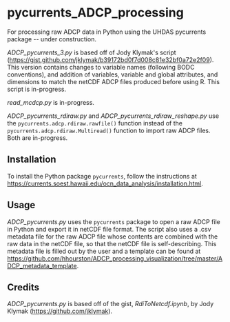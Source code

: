 # pycurrents_ADCP_processing

For processing raw ADCP data in Python using the UHDAS pycurrents package -- under construction.

*ADCP_pycurrents_3.py* is based off of Jody Klymak's script (https://gist.github.com/jklymak/b39172bd0f7d008c81e32bf0a72e2f09). 
This version contains changes to variable names (following BODC conventions), and addition of variables, variable and global attributes, and dimensions to match the netCDF ADCP files produced before using R. This script is in-progress.

*read_mcdcp.py* is in-progress.

*ADCP_pycurrents_rdiraw.py* and *ADCP_pycurrents_rdiraw_reshape.py* use the `pycurrents.adcp.rdiraw.rawfile()` function instead of the `pycurrents.adcp.rdiraw.Multiread()` function to import raw ADCP files. Both are in-progress.

## Installation
To install the Python package `pycurrents`, follow the instructions at https://currents.soest.hawaii.edu/ocn_data_analysis/installation.html.

## Usage
*ADCP_pycurrents.py* uses the `pycurrents` package to open a raw ADCP file in Python and export it in netCDF file format. The script also uses a .csv metadata file for the raw ADCP file whose contents are combined with the raw data in the netCDF file, so that the netCDF file is self-describing. This metadata file is filled out by the user and a template can be found at https://github.com/hhourston/ADCP_processing_visualization/tree/master/ADCP_metadata_template. 

## Credits
*ADCP_pycurrents.py* is based off of the gist, *RdiToNetcdf.ipynb*, by Jody Klymak (https://github.com/jklymak).
